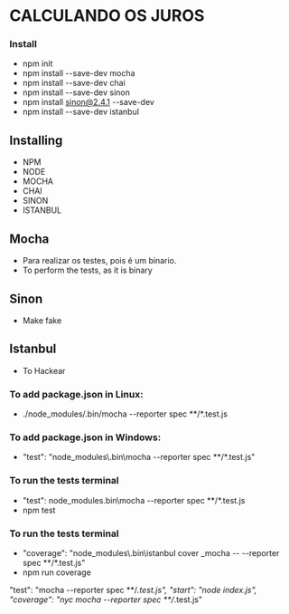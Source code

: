 
# CALCULANDO OS JUROS 

### Install
* npm init
* npm install --save-dev mocha
* npm install --save-dev chai
* npm install --save-dev sinon
* npm install sinon@2.4.1 --save-dev
* npm install --save-dev istanbul

## Installing
* NPM
* NODE
* MOCHA
* CHAI
* SINON
* ISTANBUL

## Mocha
* Para realizar os testes, pois é um binario.
* To perform the tests, as it is binary

## Sinon
* Make fake

## Istanbul
* To Hackear

### To add package.json in Linux:
* ./node_modules/.bin/mocha --reporter spec **/*.test.js

### To add package.json in Windows:
* "test": "node_modules\\.bin\\mocha --reporter spec **/*.test.js"

### To run the tests terminal
* "test": node_modules\.bin\mocha --reporter spec **/*.test.js
* npm test

### To run the tests terminal
* "coverage": "node_modules\\.bin\\istanbul cover _mocha -- --reporter spec **/*.test.js"
* npm run coverage

"test": "mocha --reporter spec **/*.test.js",
"start": "node index.js",
"coverage": "nyc mocha --reporter spec **/*.test.js"